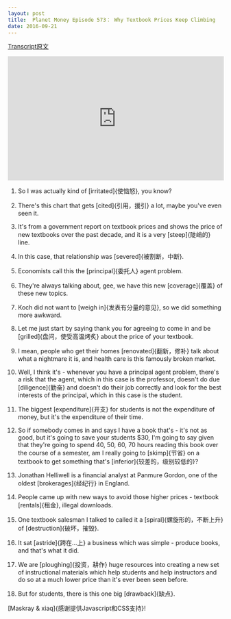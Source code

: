 ```yaml
---
layout: post
title:  Planet Money Episode 573： Why Textbook Prices Keep Climbing
date: 2016-09-21
---
```


[Transcript原文](http://www.npr.org/sections/money/2016/09/16/494266135/episode-573-why-textbook-prices-keep-climbing)

<iframe src="https://www.npr.org/player/embed/494266135/494267653" width="100%" height="290" frameborder="0" scrolling="no" title="NPR embedded audio player"></iframe>

1. So I was actually kind of [irritated]{使恼怒}, you know? 

2. There's this chart that gets [cited]{引用，援引}  a lot, maybe you've even seen it. 

3. It's from a government report on textbook prices and shows the price of new textbooks over the past decade, and it is a very [steep]{陡峭的} line. 

4. In this case, that relationship was [severed]{被割断，中断}. 

5.  Economists call this the [principal]{委托人} agent problem. 

6. They're always talking about, gee, we have this new [coverage]{覆盖} of these new topics. 

7. Koch did not want to [weigh in]{发表有分量的意见}, so we did something more awkward. 

8. Let me just start by saying thank you for agreeing to come in and be [grilled]{盘问，使受高温烤炙} about the price of your textbook.

9. I mean, people who get their homes [renovated]{翻新，修补} talk about what a nightmare it is, and health care is this famously broken market.


9. Well, I think it's - whenever you have a principal agent problem, there's a risk that the agent, which in this case is the professor, doesn't do due [diligence]{勤奋} and doesn't do their job correctly and look for the best interests of the principal, which in this case is the student. 

10. The biggest [expenditure]{开支} for students is not the expenditure of money, but it's the expenditure of their time. 

11. So if somebody comes in and says I have a book that's - it's not as good, but it's going to save your students $30, I'm going to say given that they're going to spend 40, 50, 60, 70 hours reading this book over the course of a semester, am I really going to [skimp]{节省} on a textbook to get something that's [inferior]{较差的，级别较低的}? 

12. Jonathan Helliwell is a financial analyst at Panmure Gordon, one of the oldest [brokerages]{经纪行} in England. 

13. People came up with new ways to avoid those higher prices - textbook [rentals]{租金}, illegal downloads. 

14. One textbook salesman I talked to called it a [spiral]{螺旋形的，不断上升} of [destruction]{破坏，摧毁}.

15. It sat [astride]{跨在...上} a business which was simple - produce books, and that's what it did. 

16. We are [ploughing]{投资，耕作} huge resources into creating a new set of instructional materials which help students and help instructors and do so at a much lower price than it's ever been seen before.

17. But for students, there is this one big [drawback]{缺点}. 

[Maskray & xiaq]{感谢提供Javascript和CSS支持}!
